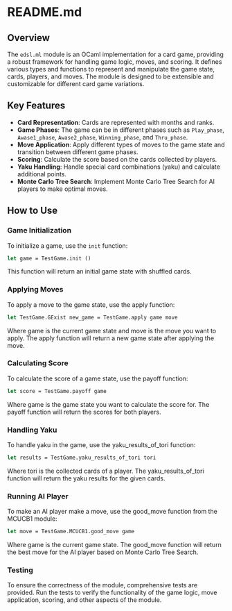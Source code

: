 # README.md

## Overview

The `edsl.ml` module is an OCaml implementation for a card game, providing a robust framework for handling game logic, moves, and scoring. It defines various types and functions to represent and manipulate the game state, cards, players, and moves. The module is designed to be extensible and customizable for different card game variations.

## Key Features

- **Card Representation**: Cards are represented with months and ranks.
- **Game Phases**: The game can be in different phases such as `Play_phase`, `Awase1_phase`, `Awase2_phase`, `Winning_phase`, and `Thru_phase`.
- **Move Application**: Apply different types of moves to the game state and transition between different game phases.
- **Scoring**: Calculate the score based on the cards collected by players.
- **Yaku Handling**: Handle special card combinations (yaku) and calculate additional points.
- **Monte Carlo Tree Search**: Implement Monte Carlo Tree Search for AI players to make optimal moves.

## How to Use

### Game Initialization

To initialize a game, use the `init` function:

```ocaml
let game = TestGame.init ()
```

This function will return an initial game state with shuffled cards.

### Applying Moves
To apply a move to the game state, use the apply function:

```ocaml
let TestGame.GExist new_game = TestGame.apply game move
```

Where game is the current game state and move is the move you want to apply. The apply function will return a new game state after applying the move.

### Calculating Score
To calculate the score of a game state, use the payoff function:

```ocaml
let score = TestGame.payoff game
```

Where game is the game state you want to calculate the score for. The payoff function will return the scores for both players.

### Handling Yaku
To handle yaku in the game, use the yaku_results_of_tori function:

```ocaml
let results = TestGame.yaku_results_of_tori tori
```

Where tori is the collected cards of a player. The yaku_results_of_tori function will return the yaku results for the given cards.

### Running AI Player
To make an AI player make a move, use the good_move function from the MCUCB1 module:

```ocaml
let move = TestGame.MCUCB1.good_move game
```

Where game is the current game state. The good_move function will return the best move for the AI player based on Monte Carlo Tree Search.

### Testing
To ensure the correctness of the module, comprehensive tests are provided. Run the tests to verify the functionality of the game logic, move application, scoring, and other aspects of the module.

